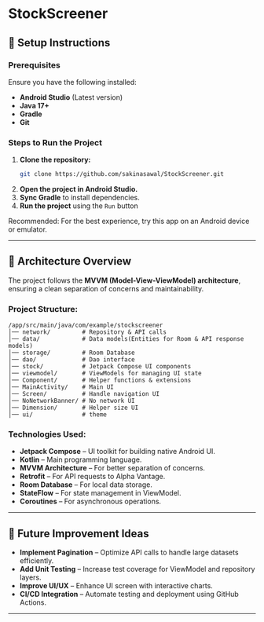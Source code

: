 # StockScreener

## 📌 Setup Instructions

### Prerequisites

Ensure you have the following installed:

- **Android Studio** (Latest version)
- **Java 17+**
- **Gradle** 
- **Git**

### Steps to Run the Project

1. **Clone the repository:**
   ```sh
   git clone https://github.com/sakinasawal/StockScreener.git
   ```
2. **Open the project in Android Studio.**
3. **Sync Gradle** to install dependencies.
4. **Run the project** using the `Run` button

Recommended: For the best experience, try this app on an Android device or emulator.

---

## 📌 Architecture Overview

The project follows the **MVVM (Model-View-ViewModel) architecture**, ensuring a clean separation of concerns and maintainability.

### **Project Structure:**

```
/app/src/main/java/com/example/stockscreener
│── network/         # Repository & API calls
│── data/            # Data models(Entities for Room & API response models)
│── storage/         # Room Database
│── dao/             # Dao interface
│── stock/           # Jetpack Compose UI components
│── viewmodel/       # ViewModels for managing UI state
│── Component/       # Helper functions & extensions
│── MainActivity/    # Main UI
│── Screen/          # Handle navigation UI
│── NoNetworkBanner/ # No network UI
│── Dimension/       # Helper size UI
│── ui/              # theme 
```

### **Technologies Used:**

- **Jetpack Compose** – UI toolkit for building native Android UI.
- **Kotlin** – Main programming language.
- **MVVM Architecture** – For better separation of concerns.
- **Retrofit** – For API requests to Alpha Vantage.
- **Room Database** – For local data storage.
- **StateFlow** – For state management in ViewModel.
- **Coroutines** – For asynchronous operations.

---

## 📌 Future Improvement Ideas

- **Implement Pagination** – Optimize API calls to handle large datasets efficiently.
- **Add Unit Testing** – Increase test coverage for ViewModel and repository layers.
- **Improve UI/UX** – Enhance UI screen with interactive charts.
- **CI/CD Integration** – Automate testing and deployment using GitHub Actions.

---

